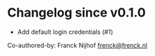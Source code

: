# Changelog since v0.1.0
- Add default login credentials (#1)

Co-authored-by: Franck Nijhof <frenck@frenck.nl> 
